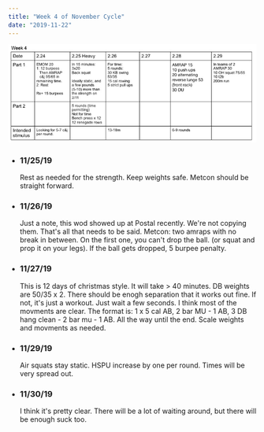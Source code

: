 ```yaml
---
title: "Week 4 of November Cycle"
date: "2019-11-22"
---
```


![workouts](week4.jpg)
*  ### 11/25/19
    Rest as needed for the strength.  Keep weights safe. Metcon should be straight forward.
* ### 11/26/19 
    Just a note, this wod showed up at Postal recently.  We're not copying them. That's all that needs to be said. 
    Metcon: two amraps with no break in between.  On the first one, you can't drop the ball.  (or squat and prop it on your legs).  If the ball gets dropped, 5 burpee penalty.  
* ### 11/27/19
    This is 12 days of christmas style.  It will take > 40 minutes.  DB weights are 50/35 x 2. There should be enogh separation that it works out fine.  If not, it's just a workout. Just wait a few seconds.  I think most of the movments are clear.  The format is: 1 x 5 cal AB, 2 bar MU - 1 AB, 3 DB hang clean - 2 bar mu - 1 AB.  All the way until the end.  Scale weights and movments as needed.  
* ### 11/29/19 
    Air squats stay static. HSPU increase by one per round.  Times will be very spread out. 
* ### 11/30/19
    I think it's pretty clear.  There will be a lot of waiting around, but there will be enough suck too.  